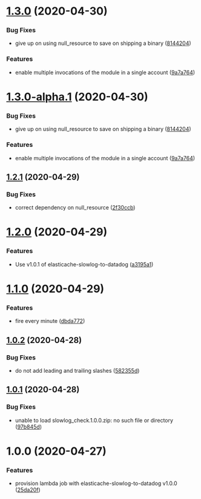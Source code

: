 # [1.3.0](https://github.com/scribd/terraform-elasticache-slowlog-to-datadog/compare/v1.2.1...v1.3.0) (2020-04-30)


### Bug Fixes

* give up on using null_resource to save on shipping a binary ([8144204](https://github.com/scribd/terraform-elasticache-slowlog-to-datadog/commit/814420446e1bad24edc00867659550b0e3a98370))


### Features

* enable multiple invocations of the module in a single account ([9a7a764](https://github.com/scribd/terraform-elasticache-slowlog-to-datadog/commit/9a7a7648c3929e3e3a9f0c06a6f0b03cd644eca8))

# [1.3.0-alpha.1](https://github.com/scribd/terraform-elasticache-slowlog-to-datadog/compare/v1.2.1...v1.3.0-alpha.1) (2020-04-30)


### Bug Fixes

* give up on using null_resource to save on shipping a binary ([8144204](https://github.com/scribd/terraform-elasticache-slowlog-to-datadog/commit/814420446e1bad24edc00867659550b0e3a98370))


### Features

* enable multiple invocations of the module in a single account ([9a7a764](https://github.com/scribd/terraform-elasticache-slowlog-to-datadog/commit/9a7a7648c3929e3e3a9f0c06a6f0b03cd644eca8))

## [1.2.1](https://github.com/scribd/terraform-elasticache-slowlog-to-datadog/compare/v1.2.0...v1.2.1) (2020-04-29)


### Bug Fixes

* correct dependency on null_resource ([2f30ccb](https://github.com/scribd/terraform-elasticache-slowlog-to-datadog/commit/2f30ccb0103060b6d4af7a8de9c9479a2539750b))

# [1.2.0](https://github.com/scribd/terraform-elasticache-slowlog-to-datadog/compare/v1.1.0...v1.2.0) (2020-04-29)


### Features

* Use v1.0.1 of elasticache-slowlog-to-datadog ([a3195a1](https://github.com/scribd/terraform-elasticache-slowlog-to-datadog/commit/a3195a143daaf569c1a93309d1ab44e19ae2fc87))

# [1.1.0](https://github.com/scribd/terraform-elasticache-slowlog-to-datadog/compare/v1.0.2...v1.1.0) (2020-04-29)


### Features

* fire every minute ([dbda772](https://github.com/scribd/terraform-elasticache-slowlog-to-datadog/commit/dbda772fd5c8fa5f2563528468c595b792d78348))

## [1.0.2](https://github.com/scribd/terraform-elasticache-slowlog-to-datadog/compare/v1.0.1...v1.0.2) (2020-04-28)


### Bug Fixes

* do not add leading and trailing slashes ([582355d](https://github.com/scribd/terraform-elasticache-slowlog-to-datadog/commit/582355dc966ca9e447a7e1b73875b0f725334637))

## [1.0.1](https://github.com/scribd/terraform-elasticache-slowlog-to-datadog/compare/v1.0.0...v1.0.1) (2020-04-28)


### Bug Fixes

* unable to load slowlog_check.1.0.0.zip: no such file or directory ([97b845d](https://github.com/scribd/terraform-elasticache-slowlog-to-datadog/commit/97b845d7b5a540ce5d7fd2adcccfecb349fb55b1))

# 1.0.0 (2020-04-27)


### Features

* provision lambda job with elasticache-slowlog-to-datadog v1.0.0 ([25da20f](https://github.com/scribd/terraform-elasticache-slowlog-to-datadog/commit/25da20fb0f801595361c4b502d3b73bab0d20e75))
